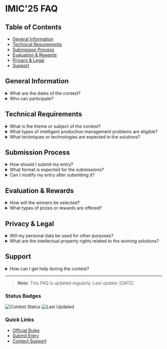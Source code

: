 # IMIC'25 FAQ

## Table of Contents
- [General Information](#general-information)
- [Technical Requirements](#technical-requirements)
- [Submission Process](#submission-process)
- [Evaluation & Rewards](#evaluation--rewards)
- [Privacy & Legal](#privacy--legal)
- [Support](#support)

## General Information
<details>
<summary>What are the dates of the contest?</summary>

Important dates are ....
</details>

<details>
<summary>Who can participate?</summary>

[Eligibility criteria and requirements]
</details>

## Technical Requirements
<details>
<summary>What is the theme or subject of the contest?</summary>

The contest focuses on intelligent production management solutions, specifically:
- [Theme details]
- [Specific focus areas]
</details>

<details>
<summary>What types of intelligent production management problems are eligible?</summary>

Eligible problem areas include:
- [Problem type 1]
- [Problem type 2]
- [Problem type 3]
</details>

<details>
<summary>What techniques or technologies are expected in the solutions?</summary>

Accepted technologies include:
- Artificial Intelligence
- Optimization algorithms
- [Other relevant technologies]
</details>

## Submission Process
<details>
<summary>How should I submit my entry?</summary>

Step-by-step submission process:
1. [First step]
2. [Second step]
3. [Final step]
</details>

<details>
<summary>What format is expected for the submissions?</summary>

Accepted formats include:
- Reports
- Code repositories
- Presentations
- [Other format specifications]
</details>

<details>
<summary>Can I modify my entry after submitting it?</summary>

[Modification policy and procedures]
</details>

## Evaluation & Rewards
<details>
<summary>How will the winners be selected?</summary>

Selection criteria include:
- Performance metrics
- Innovation level
- Business impact
- [Other evaluation criteria]
</details>

<details>
<summary>What types of prizes or rewards are offered?</summary>

Prize structure:
- First place: [Prize details]
- Second place: [Prize details]
- [Other rewards]
</details>

## Privacy & Legal
<details>
<summary>Will my personal data be used for other purposes?</summary>

[Privacy policy details]
</details>

<details>
<summary>What are the intellectual property rights related to the winning solutions?</summary>

[IP rights explanation]
</details>

## Support
<details>
<summary>How can I get help during the contest?</summary>

Support channels:
- 📧 Email: [contact@example.com]
- 💬 Discord: [discord link]
- 🌐 Support portal: [portal link]
</details>

---

> **Note**: This FAQ is updated regularly. Last update: [DATE]

### Status Badges
![Contest Status](https://img.shields.io/badge/Contest-Active-green)
![Last Updated](https://img.shields.io/badge/Last%20Updated-November%202024-blue)

### Quick Links
- [Official Rules](#)
- [Submit Entry](#)
- [Contact Support](#)
